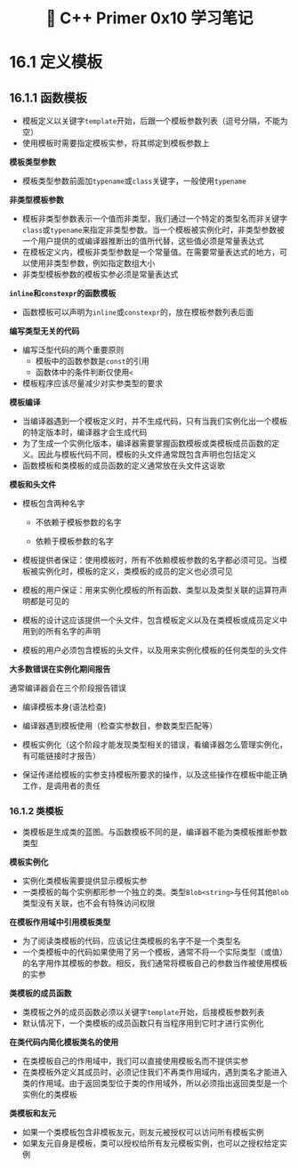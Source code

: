 <h1 align="center">📔 C++ Primer 0x10 学习笔记</h1>

# 16.1 定义模板

## 16.1.1 函数模板

* 模板定义以关键字`template`开始，后跟一个模板参数列表（逗号分隔，不能为空）
* 使用模板时需要指定模板实参，将其绑定到模板参数上



**模板类型参数**

* 模板类型参数前面加`typename`或`class`关键字，一般使用`typename`



**非类型模板参数**

* 模板非类型参数表示一个值而非类型，我们通过一个特定的类型名而非关键字`class`或`typename`来指定非类型参数。当一个模板被实例化时，非类型参数被一个用户提供的或编译器推断出的值所代替，这些值必须是常量表达式
* 在模板定义内，模板非类型参数是一个常量值。在需要常量表达式的地方，可以使用非类型参数，例如指定数组大小
* 非类型模板参数的模板实参必须是常量表达式



**`inline`和`constexpr`的函数模板**

* 函数模板可以声明为`inline`或`constexpr`的，放在模板参数列表后面



**编写类型无关的代码**

* 编写泛型代码的两个重要原则
	* 模板中的函数参数是`const`的引用
	* 函数体中的条件判断仅使用`<`
* 模板程序应该尽量减少对实参类型的要求



**模板编译**

* 当编译器遇到一个模板定义时，并不生成代码，只有当我们实例化出一个模板的特定版本时，编译器才会生成代码
* 为了生成一个实例化版本，编译器需要掌握函数模板或类模板成员函数的定义。因此与模板代码不同，模板的头文件通常既包含声明也包括定义
* 函数模板和类模板的成员函数的定义通常放在头文件这讴歌



**模板和头文件**

* 模板包含两种名字

	* 不依赖于模板参数的名字

	* 依赖于模板参数的名字

* 模板提供者保证：使用模板时，所有不依赖模板参数的名字都必须可见。当模板被实例化时，模板的定义，类模板的成员的定义也必须可见
* 模板的用户保证：用来实例化模板的所有函数、类型以及类型关联的运算符声明都是可见的
* 模板的设计这应该提供一个头文件，包含模板定义以及在类模板或成员定义中用到的所有名字的声明
* 模板的用户必须包含模板的头文件，以及用来实例化模板的任何类型的头文件





**大多数错误在实例化期间报告**

通常编译器会在三个阶段报告错误

* 编译模板本身(语法检查)
* 编译器遇到模板使用（检查实参数目，参数类型匹配等）
* 模板实例化（这个阶段才能发现类型相关的错误，看编译器怎么管理实例化，有可能链接时才报告）



* 保证传递给模板的实参支持模板所要求的操作，以及这些操作在模板中能正确工作，是调用者的责任



### 16.1.2 类模板

* 类模板是生成类的蓝图。与函数模板不同的是，编译器不能为类模板推断参数类型



**模板实例化**

* 实例化类模板需要提供显示模板实参
* 一类模板的每个实例都形参一个独立的类。类型`Blob<string>`与任何其他`Blob`类型没有关联，也不会有特殊访问权限



**在模板作用域中引用模板类型**

* 为了阅读类模板的代码，应该记住类模板的名字不是一个类型名
* 一个类模板中的代码如果使用了另一个模板，通常不将一个实际类型（或值）的名字用作其模板的参数。相反，我们通常将模板自己的参数当作被使用模板的实参



**类模板的成员函数**

* 类模板之外的成员函数必须以关键字`template`开始，后接模板参数列表
* 默认情况下，一个类模板的成员函数只有当程序用到它时才进行实例化 



**在类代码内简化模板类名的使用**

* 在类模板自己的作用域中，我们可以直接使用模板名而不提供实参
* 在类模板外定义其成员时，必须记住我们不再类作用域内，遇到类名才能进入类的作用域。由于返回类型位于类的作用域外，所以必须指出返回类型是一个实例化的类模板



**类模板和友元**

* 如果一个类模板包含非模板友元，则友元被授权可以访问所有模板实例
* 如果友元自身是模板，类可以授权给所有友元模板实例，也可以之授权给定实例

